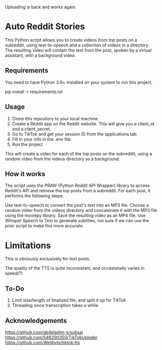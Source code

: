 Uploading is back and works again.

# Auto Reddit Stories
This Python script allows you to create videos from top posts on a subreddit, using text-to-speech and a collection of videos in a directory. The resulting video will contain the text from the post, spoken by a virtual assistant, with a background video.

## Requirements
You need to have Python 3.9+ installed on your system to run this project. 

pip install -r requirements.txt

## Usage
1. Clone this repository to your local machine.
2. Create a Reddit app on the Reddit website. This will give you a client_id and a client_secret.
3. Go to TikTok and get your session ID from the applications tab.
4. Fill in your info in the .env file.
6. Run the project


This will create a video for each of the top posts on the subreddit, using a random video from the videos directory as a background.

## How it works
The script uses the PRAW (Python Reddit API Wrapper) library to access Reddit's API and retrieve the top posts from a subreddit. For each post, it performs the following steps:

Use text-to-speech to convert the post's text into an MP3 file.
Choose a random video from the videos directory and concatenate it with the MP3 file using the moviepy library.
Save the resulting video as an MP4 file.
Use Whisper Speech to Text to generate subtitles, not sure if we can use the prior script to make this more accurate.

# Limitations
This is obviously exclusively for text posts.

The quality of the TTS is quite inconsistant, and occasionally varies in speed(?) 

## To-Do
1. Limit size/length of finalized file, and split it up for TikTok
2. Threading since transcription takes a while

## Acknowledgements 
https://github.com/abdeladim-s/subsai
https://github.com/546200350/TikTokUploder
https://github.com/Weilbyte/tiktok-tts
